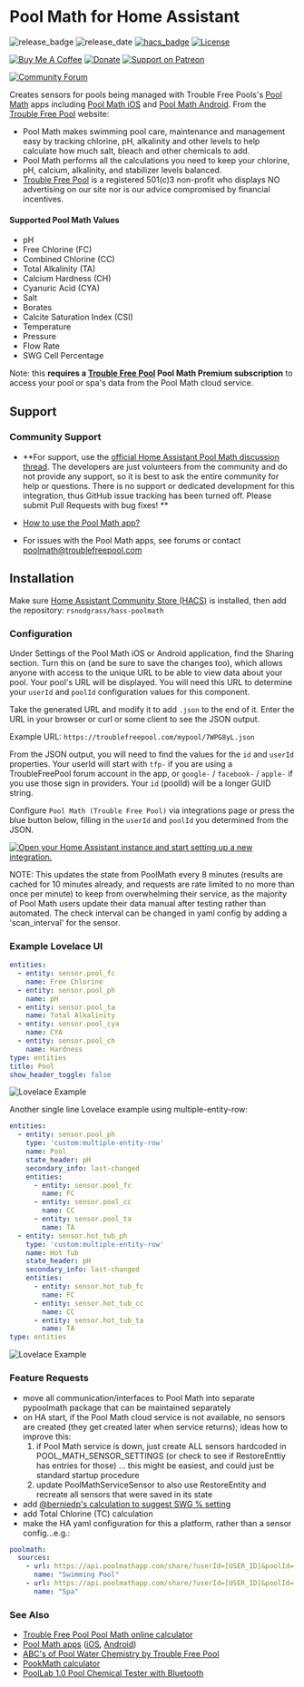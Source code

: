 # Pool Math for Home Assistant

![release_badge](https://img.shields.io/github/release/rsnodgrass/hass-poolmath.svg)
![release_date](https://img.shields.io/github/release-date/rsnodgrass/hass-poolmath.svg)
[![hacs_badge](https://img.shields.io/badge/HACS-Default-orange.svg)](https://github.com/hacs/integration)
[![License](https://img.shields.io/badge/License-Apache%202.0-blue.svg)](https://opensource.org/licenses/Apache-2.0)

[![Buy Me A Coffee](https://img.shields.io/badge/buy%20me%20a%20coffee-donate-yellow.svg)](https://buymeacoffee.com/DYks67r)
[![Donate](https://img.shields.io/badge/Donate-PayPal-green.svg)](https://www.paypal.com/cgi-bin/webscr?cmd=_donations&business=WREP29UDAMB6G)
[![Support on Patreon][patreon-shield]][patreon]

[![Community Forum][forum-shield]][forum]

Creates sensors for pools being managed with Trouble Free Pools's [Pool Math](https://www.troublefreepool.com/blog/poolmath/) apps including [Pool Math iOS](https://apps.apple.com/us/app/pool-math-by-troublefreepool/id1228819359) and [Pool Math Android](https://play.google.com/store/apps/details?id=com.troublefreepool.poolmath&hl=en_US). From the [Trouble Free Pool](https://troublefreepool.com/) website:

* Pool Math makes swimming pool care, maintenance and management easy by tracking chlorine, pH, alkalinity and other  levels to help calculate how much salt, bleach and other chemicals to add.
* Pool Math performs all the calculations you need to keep your chlorine, pH, calcium, alkalinity, and stabilizer levels balanced.
* [Trouble Free Pool](https://www.troublefreepool.com/) is a registered 501(c)3 non-profit who displays NO advertising on our site nor is our advice compromised by financial incentives.

#### Supported Pool Math Values

* pH
* Free Chlorine (FC)
* Combined Chlorine (CC)
* Total Alkalinity (TA)
* Calcium Hardness (CH)
* Cyanuric Acid (CYA)
* Salt
* Borates
* Calcite Saturation Index (CSI)
* Temperature
* Pressure
* Flow Rate
* SWG Cell Percentage

Note: this **requires a [Trouble Free Pool](https://www.troublefreepool.com/) Pool Math Premium subscription** to access your pool or spa's data from the Pool Math cloud service.

## Support

### Community Support

* **For support, use the [official Home Assistant Pool Math discussion thread](https://community.home-assistant.io/t/custom-component-pool-math-sensors-for-pool-chemicals-and-operations/435126). The developers are just volunteers from the community and do not provide any support, so it is best to ask the entire community for help or questions. There is no support or dedicated development for this integration, thus GitHub issue tracking has been turned off. Please submit Pull Requests with bug fixes! **

* [How to use the Pool Math app?](https://www.troublefreepool.com/threads/how-to-use-the-pool-math-app.179282/)
* For issues with the Pool Math apps, see forums or contact [poolmath@troublefreepool.com](mailto:poolmath@troublefreepool.com)

## Installation

Make sure [Home Assistant Community Store (HACS)](https://github.com/custom-components/hacs) is installed, then add the repository: `rsnodgrass/hass-poolmath`

### Configuration

Under Settings of the Pool Math iOS or Android application, find the Sharing section.  Turn this on (and be sure to save the changes too), which allows anyone with access to the unique URL to be able to view data about your pool. Your pool's URL will be displayed.  You will need this URL to determine your `userId` and `poolId` configuration values for this component.

Take the generated URL and modify it to add `.json` to the end of it.  Enter the URL in your browser or curl or some client to see the JSON output.  

Example URL: `https://troublefreepool.com/mypool/7WPG8yL.json`

From the JSON output, you will need to find the values for the `id` and `userId` properties.  Your userId will start with `tfp-` if you are using a TroubleFreePool forum account in the app, or `google-` / `facebook-` / `apple-` if you use those sign in providers.  Your `id` (poolId) will be a longer GUID string.

Configure `Pool Math (Trouble Free Pool)` via integrations page or press the blue button below, filling in the `userId` and `poolId` you determined from the JSON.

[![Open your Home Assistant instance and start setting up a new integration.](https://my.home-assistant.io/badges/config_flow_start.svg)](https://my.home-assistant.io/redirect/config_flow_start/?domain=poolmath)

NOTE: This updates the state from PoolMath every 8 minutes (results are cached for 10 minutes already, and requests are rate limited to no more than once per minute) to keep from overwhelming their service, as the majority of Pool Math users update their data manual after testing rather than automated. The check interval can be changed in yaml config by adding a 'scan_interval' for the sensor.

### Example Lovelace UI

```yaml
entities:
  - entity: sensor.pool_fc
    name: Free Chlorine
  - entity: sensor.pool_ph
    name: pH
  - entity: sensor.pool_ta
    name: Total Alkalinity
  - entity: sensor.pool_cya
    name: CYA
  - entity: sensor.pool_ch
    name: Hardness
type: entities
title: Pool
show_header_toggle: false
```

![Lovelace Example](https://github.com/rsnodgrass/hass-poolmath/blob/master/img/example.png?raw=true)

Another single line Lovelace example using multiple-entity-row:

```yaml
entities:
  - entity: sensor.pool_ph
    type: 'custom:multiple-entity-row'
    name: Pool
    state_header: pH
    secondary_info: last-changed
    entities:
      - entity: sensor.pool_fc
        name: FC
      - entity: sensor.pool_cc
        name: CC
      - entity: sensor.pool_ta
        name: TA
  - entity: sensor.hot_tub_ph
    type: 'custom:multiple-entity-row'
    name: Hot Tub
    state_header: pH
    secondary_info: last-changed
    entities:
      - entity: sensor.hot_tub_fc
        name: FC
      - entity: sensor.hot_tub_cc
        name: CC
      - entity: sensor.hot_tub_ta
        name: TA
type: entities
```

![Lovelace Example](https://github.com/rsnodgrass/hass-poolmath/blob/master/img/example-multiple.png?raw=true)


### Feature Requests

* move all communication/interfaces to Pool Math into separate pypoolmath package that can be maintained separately
* on HA start, if the Pool Math cloud service is not available, no sensors are created (they get created later when service returns); ideas how to improve this:
  1. if Pool Math service is down, just create ALL sensors hardcoded in POOL_MATH_SENSOR_SETTINGS (or check to see if RestoreEnttiy has entries for those) ... this might be easiest, and could just be standard startup procedure
  2. update PoolMathServiceSensor to also use RestoreEntity and recreate all sensors that were saved in its state
* add [@berniedp's calculation to suggest SWG % setting](https://community.home-assistant.io/t/custom-component-pool-math-sensors-for-pool-chemicals-and-operations/435126/12?u=ryans)
* add Total Chlorine (TC) calculation
* make the HA yaml configuration for this a platform, rather than a sensor config...e.g.:

```yaml
poolmath:
  sources:
    - url: https://api.poolmathapp.com/share/?userId=[USER_ID]&poolId=[POOL_ID]
      name: "Swimming Pool"
    - url: https://api.poolmathapp.com/share/?userId=[USER_ID]&poolId=[POOL_ID]
      name: "Spa"
```

### See Also

* [Trouble Free Pool Pool Math online calculator](https://www.troublefreepool.com/calc.html)
* [Pool Math apps](https://www.troublefreepool.com/blog/poolmath/) ([iOS](https://apps.apple.com/us/app/pool-math-by-troublefreepool/id1228819359), [Android](https://play.google.com/store/apps/details?id=com.troublefreepool.poolmath&hl=en_US))
* [ABC's of Pool Water Chemistry by Trouble Free Pool](https://www.troublefreepool.com/blog/2018/12/12/abcs-of-pool-water-chemistry/)
* [PookMath calculator](https://www.troublefreepool.com/calc.html)
* [PoolLab 1.0 Pool Chemical Tester with Bluetooth](https://www.amazon.com/Pool-Lab-1-0/dp/B0722ZD4G3?tag=rynoshark-20)




[forum]: https://community.home-assistant.io/t/custom-component-pool-math-sensors-for-pool-chemicals-and-operations/435126
[forum-shield]: https://img.shields.io/badge/community-forum-brightgreen.svg
[patreon]: https://www.patreon.com/rsnodgrass
[patreon-shield]: https://frenck.dev/wp-content/uploads/2019/12/patreon.png
[project-stage-shield]: https://img.shields.io/badge/project%20stage-production%20ready-brightgreen.svg